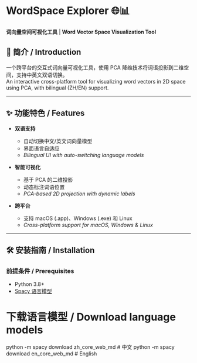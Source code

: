 # WordSpace Explorer 🌐📊

**词向量空间可视化工具** | ​**Word Vector Space Visualization Tool**

## 📖 简介 / Introduction

一个跨平台的交互式词向量可视化工具，使用 PCA 降维技术将词语投影到二维空间，支持中英文双语切换。  
An interactive cross-platform tool for visualizing word vectors in 2D space using PCA, with bilingual (ZH/EN) support.

---

## ✨ 功能特色 / Features

- ​**双语支持**  
  - 自动切换中文/英文词向量模型  
  - 界面语言自适应  
  - *Bilingual UI with auto-switching language models*

- ​**智能可视化**  
  - 基于 PCA 的二维投影  
  - 动态标注词语位置  
  - *PCA-based 2D projection with dynamic labels*

- ​**跨平台**  
  - 支持 macOS (.app)、Windows (.exe) 和 Linux  
  - *Cross-platform support for macOS, Windows & Linux*

---

## 🛠️ 安装指南 / Installation

### 前提条件 / Prerequisites
- Python 3.8+
- [Spacy 语言模型](https://spacy.io/usage/models)


# 下载语言模型 / Download language models
python -m spacy download zh_core_web_md  # 中文
python -m spacy download en_core_web_md  # English
